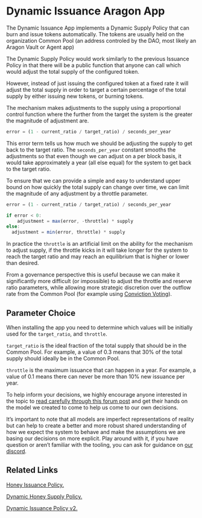 # Dynamic Issuance Aragon App

The Dynamic Issuance App implements a Dynamic Supply Policy that can burn and issue tokens automatically. The tokens are usually held on the organization Common Pool (an address controled by the DAO, most likely an Aragon Vault or Agent app)

The Dynamic Supply Policy would work similarly to the previous Issuance Policy in that there will be a public function that anyone can call which would adjust the total supply of the configured token.

However, instead of just issuing the configured token at a fixed rate it will adjust the total supply in order to target a certain percentage of the total supply by either issuing new tokens, or burning tokens.

The mechanism makes adjustments to the supply using a proportional control function where the further from the target the system is the greater the magnitude of adjustment are.

```js
error = (1 - current_ratio / target_ratio) / seconds_per_year
```

This error term tells us how much we should be adjusting the supply to get back to the target ratio. The `seconds_per_year` constant smooths the adjustments so that even though we can adjust on a per block basis, it would take approximately a year (all else equal) for the system to get back to the target ratio.

To ensure that we can provide a simple and easy to understand upper bound on how quickly the total supply can change over time, we can limit the magnitude of any adjustment by a throttle parameter.

```js
error = (1 - current_ratio / target_ratio) / seconds_per_year

if error < 0:
	adjustment = max(error, -throttle) * supply
else:
  adjustment = min(error, throttle) * supply 
```

In practice the `throttle` is an artificial limit on the ability for the mechanism to adjust supply, if the throttle kicks in it will take longer for the system to reach the target ratio and may reach an equilibrium that is higher or lower than desired.

From a governance perspective this is useful because we can make it significantly more difficult (or impossible) to adjust the throttle and reserve ratio parameters, while allowing more strategic discretion over the outflow rate from the Common Pool (for example using [Conviction Voting](https://github.com/1Hive/conviction-voting-app)).

## Parameter Choice

When installing the app you need to determine which values will be initially used for the `target_ratio`, and `throttle`.

`target_ratio` is the ideal fraction of the total supply that should be in the Common Pool.  For example, a value of 0.3 means that 30% of the total supply should ideally be in the Common Pool.

`throttle` is the maximum issuance that can happen in a year. For example, a value of 0.1 means there can never be more than 10% new issuance per year.

To help inform your decisions, we highly encourage anyone interested in the topic to [read carefully through this forum post](https://forum.1hive.org/t/dynamic-honey-supply-policy-proposal/2224) and get their hands on the model we created to come to help us come to our own decisions.

It’s important to note that all models are imperfect representations of reality but can help to create a better and more robust shared understanding of how we expect the system to behave and make the assumptions we are basing our decisions on more explicit.
Play around with it, if you have question or aren’t familiar with the tooling, you can ask for guidance on [our discord](https://discord.gg/GfqjND7BYS).

## Related Links

[Honey Issuance Policy.](https://forum.1hive.org/t/discussion-honey-issuance-policy/231)

[Dynamic Honey Supply Policy.](https://forum.1hive.org/t/dynamic-honey-supply-policy-proposal/2224)

[Dynamic Issuance Policy v2.](https://forum.1hive.org/t/dynamic-issuance-policy-v2-from-math-to-code-in-one-post/4214)
